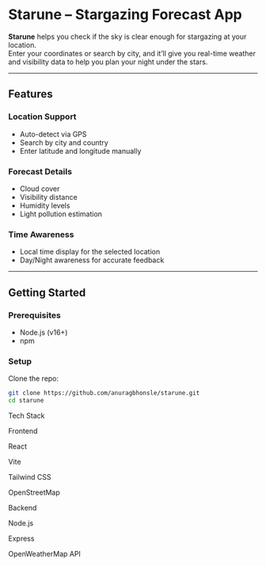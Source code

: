 # Starune – Stargazing Forecast App

**Starune** helps you check if the sky is clear enough for stargazing at your location.  
Enter your coordinates or search by city, and it’ll give you real-time weather and visibility data to help you plan your night under the stars.

---

## Features

### Location Support

- Auto-detect via GPS
- Search by city and country
- Enter latitude and longitude manually

### Forecast Details

- Cloud cover
- Visibility distance
- Humidity levels
- Light pollution estimation

### Time Awareness

- Local time display for the selected location
- Day/Night awareness for accurate feedback

---

## Getting Started

### Prerequisites

- Node.js (v16+)
- npm

### Setup

Clone the repo:

```bash
git clone https://github.com/anuragbhonsle/starune.git
cd starune
```

Tech Stack

Frontend

React

Vite

Tailwind CSS

OpenStreetMap

Backend

Node.js

Express

OpenWeatherMap API

